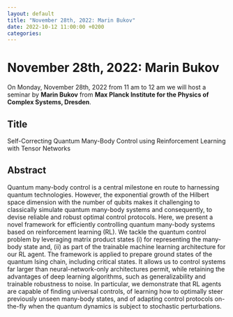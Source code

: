 ```yaml
---
layout: default
title: "November 28th, 2022: Marin Bukov"
date: 2022-10-12 11:00:00 +0200
categories:
---
```


# November 28th, 2022: Marin Bukov

On Monday, November 28th, 2022 from 11 am to 12 am we will host a seminar by **Marin Bukov** from **Max Planck Institute for the Physics of Complex Systems, Dresden**. 

## Title

Self-Correcting Quantum Many-Body Control using Reinforcement Learning with Tensor Networks

## Abstract 

Quantum many-body control is a central milestone en route to harnessing quantum technologies. However, the exponential growth of the Hilbert space dimension with the number of qubits makes it challenging to classically simulate quantum many-body systems and consequently, to devise reliable and robust optimal control protocols. Here, we present a novel framework for efficiently controlling quantum many-body systems based on reinforcement learning (RL). We tackle the quantum control problem by leveraging matrix product states (i) for representing the many-body state and, (ii) as part of the trainable machine learning architecture for our RL agent. The framework is applied to prepare ground states of the quantum Ising chain, including critical states. It allows us to control systems far larger than neural-network-only architectures permit, while retaining the advantages of deep learning algorithms, such as generalizability and trainable robustness to noise. In particular, we demonstrate that RL agents are capable of finding universal controls, of learning how to optimally steer previously unseen many-body states, and of adapting control protocols on-the-fly when the quantum dynamics is subject to stochastic perturbations.





